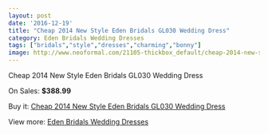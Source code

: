 ```yaml
---
layout: post
date: '2016-12-19'
title: "Cheap 2014 New Style Eden Bridals GL030 Wedding Dress"
category: Eden Bridals Wedding Dresses
tags: ["bridals","style","dresses","charming","bonny"]
image: http://www.neoformal.com/21105-thickbox_default/cheap-2014-new-style-eden-bridals-gl030-wedding-dress.jpg
---
```

Cheap 2014 New Style Eden Bridals GL030 Wedding Dress

On Sales: **$388.99**
<a href="https://www.neoformal.com/en/eden-bridals-wedding-dresses-2014/6819-cheap-2014-new-style-eden-bridals-gl030-wedding-dress.html"><amp-img layout="responsive" width="600" height="600" src="//www.neoformal.com/21105-thickbox_default/cheap-2014-new-style-eden-bridals-gl030-wedding-dress.jpg" alt="Cheap 2014 New Style Eden Bridals GL030 Wedding Dress 0" /></a>
<a href="https://www.neoformal.com/en/eden-bridals-wedding-dresses-2014/6819-cheap-2014-new-style-eden-bridals-gl030-wedding-dress.html"><amp-img layout="responsive" width="600" height="600" src="//www.neoformal.com/21106-thickbox_default/cheap-2014-new-style-eden-bridals-gl030-wedding-dress.jpg" alt="Cheap 2014 New Style Eden Bridals GL030 Wedding Dress 1" /></a>

Buy it: [Cheap 2014 New Style Eden Bridals GL030 Wedding Dress](https://www.neoformal.com/en/eden-bridals-wedding-dresses-2014/6819-cheap-2014-new-style-eden-bridals-gl030-wedding-dress.html "Cheap 2014 New Style Eden Bridals GL030 Wedding Dress")

View more: [Eden Bridals Wedding Dresses](https://www.neoformal.com/en/100-eden-bridals-wedding-dresses-2014 "Eden Bridals Wedding Dresses")